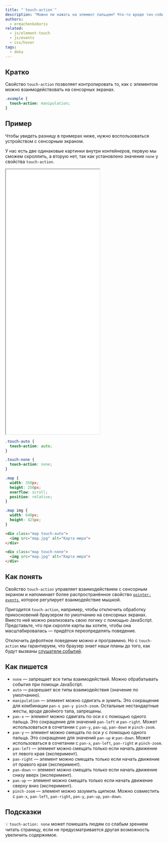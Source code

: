 ```yaml
---
title: "`touch-action`"
description: "Можно ли нажать на элемент пальцем? Что-то вроде тач-событий в JavaScript."
authors:
  - ermachenkoboris
related:
  - js/element-touch
  - js/events
  - css/hover
tags:
  - doka
---
```


## Кратко

Свойство `touch-action` позволяет контролировать то, как с элементом можно взаимодействовать на сенсорных экранах.

```css
.example {
  touch-action: manipulation;
}
```

## Пример

Чтобы увидеть разницу в примерах ниже, нужно воспользоваться устройством с сенсорным экраном.

У нас есть две одинаковые картинки внутри контейнеров, первую мы сможем скроллить, а вторую нет, так как установлено значение `none` у свойства `touch-action`.

<iframe title="Демонстрация разницы значений" src="demos/touch-action/" height="845"></iframe>

```css
.touch-auto {
  touch-action: auto;
}

.touch-none {
  touch-action: none;
}

.map {
  width: 350px;
  height: 250px;
  overflow: scroll;
  position: relative;
}

.map img {
  width: 640px;
  height: 425px;
}
```

```html
<div class="map touch-auto">
  <img src="map.jpg" alt="Карта мира">
</div>

<div class="map touch-none">
  <img src="map.jpg" alt="Карта мира">
</div>
```

## Как понять

Свойство `touch-action` управляет взаимодействием с сенсорным экраном и напоминает более распространённое свойство [`pointer-events`](/css/pointer-events/), которое регулирует взаимодействие мышкой.

Пригодится `touch-action`, например, чтобы отключить обработку прикосновений браузером по умолчанию на сенсорных экранах. Вместо неё можно реализовать свою логику с помощью JavaScript. Представьте, что при скролле карты вы хотите, чтобы она масштабировалась — придётся переопределять поведение.

Отключить дефолтное поведение можно и программно. Но с `touch-action` мы гарантируем, что браузер знает наши планы до того, как будут вызваны [слушатели событий](/js/events/).

## Как пишется

- `none` — запрещает все типы взаимодействий. Можно обрабатывать события при помощи JavaScript.
- `auto` — разрешает все типы взаимодействия (значение по умолчанию).
- `manipulation` — элемент можно сдвигать и зумить. Это сокращение для комбинации `pan-x pan-y pinch-zoom`. Остальные нестандартные жесты, вроде двойного тапа, запрещены.
- `pan-x` — элемент можно сдвигать по оси _x_ с помощью одного пальца. Это сокращение для значений `pan-left` и `pan-right`. Может использоваться в сочетании с `pan-y`, `pan-up`, `pan-down` и `pinch-zoom`.
- `pan-y` — элемент можно смещать по оси _y_ с помощью одного пальца. Это сокращение для значений `pan-up` и `pan-down`. Может использоваться в сочетании с `pan-x`, `pan-left`, `pan-right` и `pinch-zoom`.
- `pan-left` — элемент можно смещать только если начать движение от левого края (эксперимент).
- `pan-right` — элемент можно смещать только если начать движение от правого края (эксперимент).
- `pan-down` — элемент можно смещать только если начать движение снизу вверх (эксперимент).
- `pan-up` — элемент можно смещать только если начать движение сверху вниз (эксперимент).
- `pinch-zoom` — элемент можно зазумить щипком. Можно совместить с `pan-x`, `pan-left`, `pan-right`, `pan-y`, `pan-up`, `pan-down`.

## Подсказки

💡 `touch-action: none` может помешать людям со слабым зрением читать страницу, если не предусматривается другая возможность увеличить содержимое.
